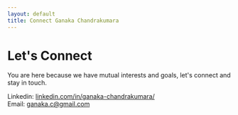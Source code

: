 ```yaml
---
layout: default
title: Connect Ganaka Chandrakumara
---
```


<div id="connect">
  <h1 class="pageTitle">Let's Connect</h1>
  <div class="contactContent">
    <p class="intro">You are here because we have mutual interests and goals, let's connect and stay in touch.</p>
   
  </div>
  <dl>
  <dt>Linkedin: <a href="https://www.linkedin.com/in/ganaka-chandrakumara/"> linkedin.com/in/ganaka-chandrakumara/</a> </dt>
  <dt>Email: <a href="ganaka.c@gmail.com"> ganaka.c@gmail.com </a> </dt>
</div>
